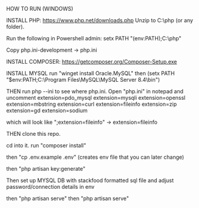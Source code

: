 HOW TO RUN (WINDOWS)

INSTALL PHP: 
https://www.php.net/downloads.php
Unzip to C:\php (or any folder).

Run the following in Powershell admin: 
setx PATH "$($env:PATH);C:\php"

Copy php.ini-development → php.ini

INSTALL COMPOSER:
https://getcomposer.org/Composer-Setup.exe


INSTALL MYSQL
run "winget install Oracle.MySQL"
then (setx PATH "$env:PATH;C:\Program Files\MySQL\MySQL Server 8.4\bin")


THEN run 
php --ini
to see where php.ini. Open "php.ini" in notepad and uncomment 
extension=pdo_mysql
extension=mysqli
extension=openssl
extension=mbstring
extension=curl
extension=fileinfo
extension=zip
extension=gd
extension=sodium

which will look like 
";extension=fileinfo" -> extension=fileinfo

THEN clone this repo. 

cd into it. 
run "composer install"

then "cp .env.example .env" (creates env file that you can later change)


then "php artisan key:generate"

Then set up MYSQL DB with stackfood formatted sql file and adjust password/connection details in env

then "php artisan serve"
then "php artisan serve"



